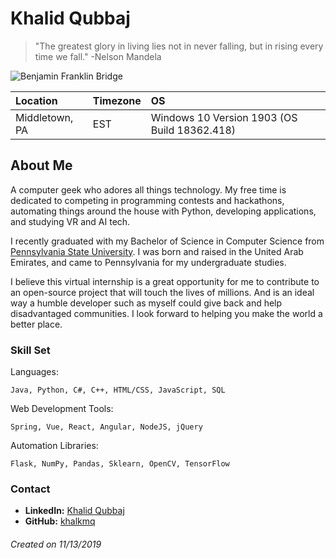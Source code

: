 
# Khalid Qubbaj

> "The greatest glory in living lies not in never falling, but in rising every time we fall." 
> -Nelson Mandela

![](https://images.unsplash.com/photo-1516508636691-2ea98becb2f5?ixlib=rb-1.2.1&ixid=eyJhcHBfaWQiOjEyMDd9&auto=format&fit=crop&w=1951&q=80 "Benjamin Franklin Bridge")

Location | Timezone | OS
:--- | :--- | :---
Middletown, PA | EST | Windows 10 Version 1903 (OS Build 18362.418)

## About Me
A computer geek who adores all things technology. My free time is dedicated to competing in programming contests and hackathons, automating things around the house with Python, developing applications, and studying VR and AI tech.

I recently graduated with my Bachelor of Science in Computer Science from [Pennsylvania State University](https://www.psu.edu/). I was born and raised in the United Arab Emirates, and came to Pennsylvania for my undergraduate studies. 

I believe this virtual internship is a great opportunity for me to contribute to an open-source project that will touch the lives of millions. And is an ideal way a humble developer such as myself could give back and help disadvantaged communities. I look forward to helping you make the world a better place.

### Skill Set 
Languages:
```
Java, Python, C#, C++, HTML/CSS, JavaScript, SQL
```
Web Development Tools:
```
Spring, Vue, React, Angular, NodeJS, jQuery
```
Automation Libraries:
```
Flask, NumPy, Pandas, Sklearn, OpenCV, TensorFlow 
```

### Contact
* __LinkedIn:__ [Khalid Qubbaj](https://www.linkedin.com/in/khalid-qubbaj-2a4bb8196/)
* __GitHub:__ [khalkmq](https://github.com/khalkmq)


###### Created on 11/13/2019
